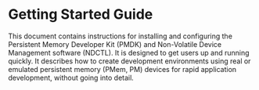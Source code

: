 # Getting Started Guide

This document contains instructions for installing and configuring the Persistent Memory Developer Kit \(PMDK\) and Non-Volatile Device Management software \(NDCTL\). It is designed to get users up and running quickly.  It describes how to create development environments using real or emulated persistent memory \(PMem, PM\) devices for rapid application development, without going into detail.



